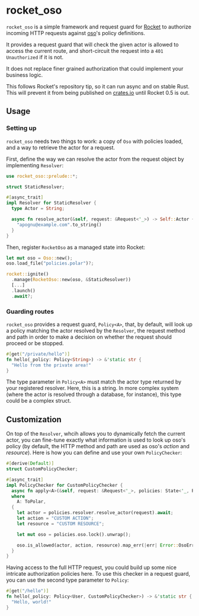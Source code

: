 # rocket_oso

`rocket_oso` is a simple framework and request guard for [Rocket](https://github.com/SergioBenitez/Rocket) to authorize incoming HTTP requests against [oso](https://github.com/osohq/oso)'s policy definitions.

It provides a request guard that will check the given actor is allowed to access the current route, and short-circuit the request into a `401 Unauthorized` if it is not.

It does not replace finer grained authorization that could implement your business logic.

This follows Rocket's repository tip, so it can run async and on stable Rust. This will prevent it from being published on [crates.io](https://crates.io) until Rocket 0.5 is out.

## Usage

### Setting up

`rocket_oso` needs two things to work: a copy of `Oso` with policies loaded, and a way to retrieve the actor for a request.

First, define the way we can resolve the actor from the request object by implementing `Resolver`:

```rust
use rocket_oso::prelude::*;

struct StaticResolver;

#[async_trait]
impl Resolver for StaticResolver {
  type Actor = String;

  async fn resolve_actor(&self, request: &Request<'_>) -> Self::Actor {
    "apognu@example.com".to_string()
  }
}
```

Then, register `RocketOso` as a managed state into Rocket:

```rust
let mut oso = Oso::new();
oso.load_file("policies.polar")?;

rocket::ignite()
  .manage(RocketOso::new(oso, &StaticResolver))
  [...]
  .launch()
  .await?;
```

### Guarding routes

`rocket_oso` provides a request guard, `Policy<A>`, that, by default, will look up a policy matching the actor resolved by the `Resolver`, the request method and path in order to make a decision on whether the request should proceed or be stopped.

```rust
#[get("/private/hello")]
fn hello(_policy: Policy<String>) -> &'static str {
  "Hello from the private area!"
}
```

The type parameter in `Policy<A>` must match the actor type returned by your registered resolver. Here, this is a string. In more complex system (where the actor is resolved through a database, for instance), this type could be a complex struct.

## Customization

On top of the `Resolver`, whcih allows you to dynamically fetch the current actor, you can fine-tune exactly what information is used to look up oso's policy (by default, the HTTP method and path are used as oso's _action_ and _resource_). Here is how you can define and use your own `PolicyChecker`:

```rust
#[derive(Default)]
struct CustomPolicyChecker;

#[async_trait]
impl PolicyChecker for CustomPolicyChecker {
  async fn apply<A>(&self, request: &Request<'_>, policies: State<'_, RocketOso<'_, A>>) -> Result<bool, Error>
  where
    A: ToPolar,
  {
    let actor = policies.resolver.resolve_actor(request).await;
    let action = "CUSTOM ACTION";
    let resource = "CUSTOM RESOURCE";

    let mut oso = policies.oso.lock().unwrap();

    oso.is_allowed(actor, action, resource).map_err(|err| Error::OsoError(err))
  }
}
```

Having access to the full HTTP request, you could build up some nice intricate authorization policies here. To use this checker in a request guard, you can use the second type parameter to `Policy`:

```rust
#[get("/hello")]
fn hello(_policy: Policy<User, CustomPolicyChecker>) -> &'static str {
  "Hello, world!"
}
```
